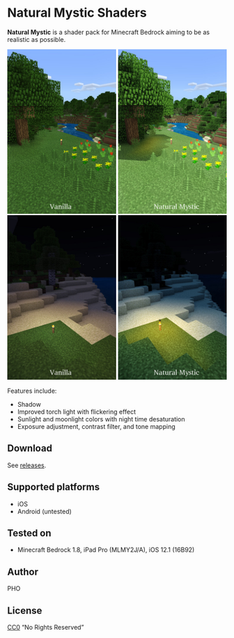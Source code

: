 # Natural Mystic Shaders

**Natural Mystic** is a shader pack for Minecraft Bedrock aiming to be
as realistic as possible.

![](./img/day.jpg)
![](./img/night.jpg)

Features include:

* Shadow
* Improved torch light with flickering effect
* Sunlight and moonlight colors with night time desaturation
* Exposure adjustment, contrast filter, and tone mapping

## Download

See [releases](https://github.com/depressed-pho/natural-mystic-shaders/releases).

## Supported platforms

* iOS
* Android (untested)

## Tested on

* Minecraft Bedrock 1.8, iPad Pro (MLMY2J/A), iOS 12.1 (16B92)

## Author

PHO

## License
[CC0](https://creativecommons.org/share-your-work/public-domain/cc0/)
“No Rights Reserved”
